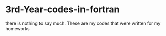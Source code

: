 # 3rd-Year-codes-in-fortran
there is nothing to say much. These are my codes that were written for my homeworks
